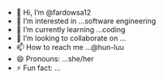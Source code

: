 - 👋 Hi, I’m @fardowsa12
- 👀 I’m interested in ...software engineering
- 🌱 I’m currently learning ...coding
- 💞️ I’m looking to collaborate on ...
- 📫 How to reach me ...@hun-luu
- 😄 Pronouns: ...she/her
- ⚡ Fun fact: ...

<!---
fardowsa12/fardowsa12 is a ✨ special ✨ repository because its `README.md` (this file) appears on your GitHub profile.
You can click the Preview link to take a look at your changes.
--->

